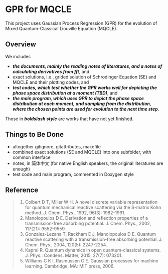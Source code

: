 # GPR for MQCLE
This project uses Gaussian Process Regression (GPR) for the evolution of Mixed Quantum-Classical Liouville Equation (MQCLE).
## Overview
We includes
- ***the documents, mainly the reading notes of literatures, and a notes of calculating derivatives from fft***, and
- exact solutions, i.e., grided solution of Schrodinger Equation (SE) and MQCLE and their plotting codes, and
- ***test codes, which test whether the GPR works well for depicting the phase space distribution at a moment (TBD)***, and
- ***the main program, which uses GPR to depict the phase space distribution at each moment, and sampling from the distribution, where the chosen points are used for evolution to the next time step***.

Those in ***boldslash style*** are works that have not yet finished.
## Things to Be Done
- altogether gitignore, gitattributes, makefile
- combined exact solutions (SE and MQCLE) into one subfolder, with common interface
- notes, in 简体中文 (for native English speakers, the original literatures are enough)
- test code and main program, commented in Doxygen style
## Reference
> 1. Colbert D T, Miller W H. A novel discrete variable representation for quantum mechanical reactive scattering via the S-matrix Kohn method. J. Chem. Phys., 1992, 96(3): 1982-1991.
> 2. Manolopoulos D E. Derivation and reflection properties of a transmission-free absorbing potential. J. Chem. Phys., 2002, 117(21): 9552-9559.
> 3. Gonzalez-Lezana T, Rackham E J, Manolopoulos D E. Quantum reactive scattering with a transmission-free absorbing potential. J. Chem. Phys., 2004, 120(5): 2247-2254.
> 4. Kapral R. Quantum dynamics in open quantum-classical systems. J. Phys.: Condens. Matter, 2015, 27(7): 073201.
> 5. Williams C K I, Rasmussen C E. Gaussian processes for machine learning. Cambridge, MA: MIT press, 2006.